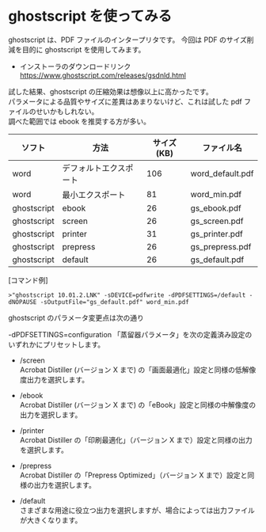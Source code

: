 # ghostscript を使ってみる

ghostscript は、PDF ファイルのインタープリタです。
今回は PDF のサイズ削減を目的に ghostscript を使用してみます。

- インストーラのダウンロードリンク  
  https://www.ghostscript.com/releases/gsdnld.html

試した結果、ghostscript の圧縮効果は想像以上に高かったです。  
パラメータによる品質やサイズに差異はあまりないけど、これは試した pdf ファイルのせいかもしれない。  
調べた範囲では ebook を推奨する方が多い。

| ソフト      | 方法                   | サイズ(KB) | ファイル名       |
| ----------- | ---------------------- | ---------- | ---------------- |
| word        | デフォルトエクスポート | 106        | word_default.pdf |
| word        | 最小エクスポート       | 81         | word_min.pdf     |
| ghostscript | ebook                  | 26         | gs_ebook.pdf     |
| ghostscript | screen                 | 26         | gs_screen.pdf    |
| ghostscript | printer                | 31         | gs_printer.pdf   |
| ghostscript | prepress               | 26         | gs_prepress.pdf  |
| ghostscript | default                | 26         | gs_default.pdf   |

[コマンド例]

```
>"ghostscript 10.01.2.LNK" -sDEVICE=pdfwrite -dPDFSETTINGS=/default -dNOPAUSE -sOutputFile="gs_default.pdf" word_min.pdf
```

ghostscript のパラメータ変更点は次の通り

-dPDFSETTINGS=configuration
「蒸留器パラメータ」を次の定義済み設定のいずれかにプリセットします。

- /screen  
  Acrobat Distiller (バージョン X まで) の「画面最適化」設定と同様の低解像度出力を選択します。

- /ebook  
  Acrobat Distiller (バージョン X まで) の「eBook」設定と同様の中解像度の出力を選択します。

- /printer  
  Acrobat Distiller の「印刷最適化」（バージョン X まで）設定と同様の出力を選択します。

- /prepress  
  Acrobat Distiller の「Prepress Optimized」（バージョン X まで）設定と同様の出力を選択します。

- /default  
  さまざまな用途に役立つ出力を選択しますが、場合によっては出力ファイルが大きくなります。

